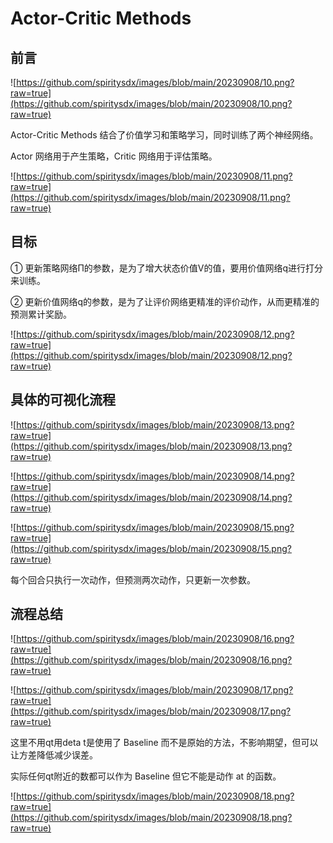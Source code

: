 # Actor-Critic Methods


## 前言

![https://github.com/spiritysdx/images/blob/main/20230908/10.png?raw=true](https://github.com/spiritysdx/images/blob/main/20230908/10.png?raw=true)

Actor-Critic Methods 结合了价值学习和策略学习，同时训练了两个神经网络。

Actor 网络用于产生策略，Critic 网络用于评估策略。

![https://github.com/spiritysdx/images/blob/main/20230908/11.png?raw=true](https://github.com/spiritysdx/images/blob/main/20230908/11.png?raw=true)

## 目标

① 更新策略网络Π的参数，是为了增大状态价值V的值，要用价值网络q进行打分来训练。

② 更新价值网络q的参数，是为了让评价网络更精准的评价动作，从而更精准的预测累计奖励。

![https://github.com/spiritysdx/images/blob/main/20230908/12.png?raw=true](https://github.com/spiritysdx/images/blob/main/20230908/12.png?raw=true)

## 具体的可视化流程

![https://github.com/spiritysdx/images/blob/main/20230908/13.png?raw=true](https://github.com/spiritysdx/images/blob/main/20230908/13.png?raw=true)

![https://github.com/spiritysdx/images/blob/main/20230908/14.png?raw=true](https://github.com/spiritysdx/images/blob/main/20230908/14.png?raw=true)

![https://github.com/spiritysdx/images/blob/main/20230908/15.png?raw=true](https://github.com/spiritysdx/images/blob/main/20230908/15.png?raw=true)

每个回合只执行一次动作，但预测两次动作，只更新一次参数。

## 流程总结

![https://github.com/spiritysdx/images/blob/main/20230908/16.png?raw=true](https://github.com/spiritysdx/images/blob/main/20230908/16.png?raw=true)

![https://github.com/spiritysdx/images/blob/main/20230908/17.png?raw=true](https://github.com/spiritysdx/images/blob/main/20230908/17.png?raw=true)

这里不用qt用deta t是使用了 Baseline 而不是原始的方法，不影响期望，但可以让方差降低减少误差。

实际任何qt附近的数都可以作为 Baseline 但它不能是动作 at 的函数。

![https://github.com/spiritysdx/images/blob/main/20230908/18.png?raw=true](https://github.com/spiritysdx/images/blob/main/20230908/18.png?raw=true)

